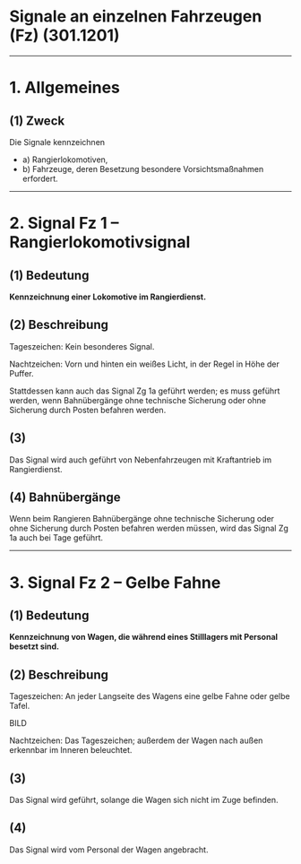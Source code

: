# Signale an einzelnen Fahrzeugen (Fz) (301.1201)

---

# 1. Allgemeines

## (1) Zweck

Die Signale kennzeichnen

- a) Rangierlokomotiven,
- b) Fahrzeuge, deren Besetzung besondere Vorsichtsmaßnahmen erfordert.

---

# 2. Signal Fz 1 – Rangierlokomotivsignal

## (1) Bedeutung

**Kennzeichnung einer Lokomotive im Rangierdienst.**

## (2) Beschreibung

Tageszeichen: Kein besonderes Signal.

Nachtzeichen:
Vorn und hinten ein weißes Licht, in der Regel in Höhe der Puffer.

Stattdessen kann auch das Signal Zg 1a geführt werden; es muss geführt
werden, wenn Bahnübergänge ohne technische Sicherung oder ohne Sicherung durch Posten befahren werden.

## (3)

Das Signal wird auch geführt von Nebenfahrzeugen mit Kraftantrieb im Rangierdienst.

## (4) Bahnübergänge

Wenn beim Rangieren Bahnübergänge ohne technische Sicherung oder ohne
Sicherung durch Posten befahren werden müssen, wird das Signal Zg 1a
auch bei Tage geführt.

---

# 3. Signal Fz 2 – Gelbe Fahne

## (1) Bedeutung

**Kennzeichnung von Wagen, die während eines Stilllagers mit Personal
besetzt sind.**

## (2) Beschreibung

Tageszeichen:
An jeder Langseite des Wagens eine gelbe Fahne oder gelbe Tafel.

BILD

Nachtzeichen:
Das Tageszeichen; außerdem der Wagen nach außen erkennbar im Inneren
beleuchtet.

## (3)

Das Signal wird geführt, solange die Wagen sich nicht im Zuge befinden.

## (4)

Das Signal wird vom Personal der Wagen angebracht.
